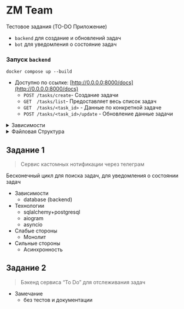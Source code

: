 # ZM Team

Тестовое задания (TO-DO Приложение)
- `backend` для создание и обновлений задач
- `bot` для уведомления о состояние задач

### Запуск `backend`
```commandline
docker compose up --build
```
- Доступно по ссылке: [http://0.0.0.0:8000/docs](http://0.0.0.0:8000/docs)
  - `POST /tasks/create`- Создание задачи
  - `GET  /tasks/list`- Предоставляет весь список задач
  - `GET  /tasks/<task_id>` - Данные по конкретной задаче
  - `POST /tasks/<task_id>/update` - Обновление данные задачи

<details>
<summary>Зависимости</summary>
<pre>
docker --version        # Docker version 27.2.1, build 9e34c9b
poetry -V               # Poetry (version 1.8.3)
poetry run python -V    # Python 3.11.6
</pre>
</details>

<details>
<summary>Файловая Структура</summary>
<pre>
tree -a -I "__pycache__|__init__.py|.idea"
.
├── backend
│   ├── Dockerfile
│   ├── .env
│   ├── main.py
│   ├── poetry.lock
│   ├── pyproject.toml
│   └── src
│       ├── core
│       │   ├── config.py
│       │   └── dependencies.py
│       ├── endpoints
│       │   ├── main.py
│       │   └── tasks
│       │       ├── crud.py
│       │       ├── models.py
│       │       ├── router.py
│       │       └── schemas.py
│       ├── main.py
│       └── sql
│           └── db.py
├── bot
├── database
│   └── .env
├── docker-compose.yml
└── README.md
</pre>
</details>

## Задание 1
> Сервис кастомных нотификации через телеграм

Бесконечный цикл для поиска задач, для уведомления о состоянии задач

- Зависимости
  - database (backend)
- Технологии
  - sqlalchemy+postgresql
  - aiogram
  - asyncio
- Слабые стороны
  - Монолит
- Сильные стороны
  - Асинхронность

## Задание 2
> Бэкенд сервиса “To Do” для отслеживания задач

- Замечание
    - без тестов и документации